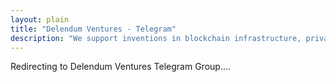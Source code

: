 ```yaml
---
layout: plain
title: "Delendum Ventures - Telegram"
description: "We support inventions in blockchain infrastructure, private computing, and zero-knowledge proof applications"
---
```

<div class="text-center text-large text-white">
    Redirecting to Delendum Ventures Telegram Group....
</div>
<script>
    setTimeout(function(){
        location.href='https://t.me/+gucKN1RBchMxMjVh';
    }, 1500);
</script>